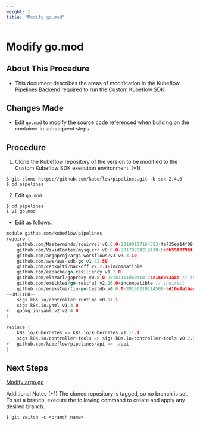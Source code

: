 ```yaml
---
weight: 1
title: "Modify go.mod"
---
```

# Modify go.mod
## About This Procedure
* This document describes the areas of modification in the Kubeflow Pipelines Backend required to run the Custom Kubeflow SDK.

## Changes Made
* Edit `go.mod` to modify the source code referenced when building on the container in subsequent steps.

## Procedure
1. Clone the Kubeflow repository of the version to be modified to the Custom Kubeflow SDK execution environment. (*1)
```
$ git clone https://github.com/kubeflow/pipelines.git -b sdk-2.4.0
$ cd pipelines
```

2. Edit `go.mod`.
```
$ cd pipelines
$ vi go.mod
```

* Edit as follows.
```go
module github.com/kubeflow/pipelines
require (
	github.com/Masterminds/squirrel v0.0.0-20190107164353-fa735ea14f09
	github.com/VividCortex/mysqlerr v0.0.0-20170204212430-6c6b55f8796f
	github.com/argoproj/argo-workflows/v3 v3.3.10
	github.com/aws/aws-sdk-go v1.42.50
	github.com/cenkalti/backoff v2.2.1+incompatible
	github.com/eapache/go-resiliency v1.2.0
	github.com/elazarl/goproxy v0.0.0-20181111060418-2ce16c963a8a // indirect
	github.com/emicklei/go-restful v2.16.0+incompatible // indirect
	github.com/erikstmartin/go-testdb v0.0.0-20160219214506-8d10e4a1bae5 // indirect
~~OMITTED~~
	sigs.k8s.io/controller-runtime v0.11.1
    sigs.k8s.io/yaml v1.3.0
+   gopkg.in/yaml.v2 v2.4.0
)

replace (
	k8s.io/kubernetes => k8s.io/kubernetes v1.11.1
	sigs.k8s.io/controller-tools => sigs.k8s.io/controller-tools v0.2.9
+	github.com/kubeflow/pipelines/api => ./api
)

```

## Next Steps
[Modify argo.go](../modify-argo.go)

Additional Notes
(*1) The cloned repository is tagged, so no branch is set. To set a branch, execute the following command to create and apply any desired branch.
```
$ git switch -c <branch name>
```